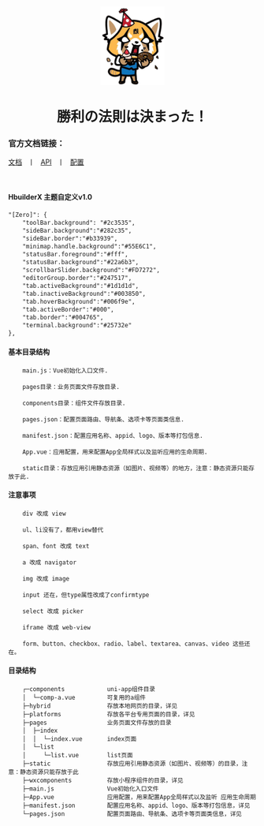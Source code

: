 <p align="center">
  <a href="https://github.com/NidhoggDJoking" target="_blank">
    <img width="130" src="https://github.com/NidhoggDJoking/VueCli/blob/master/src/image/Logo/Fox.png" alt="logo">
  </a>
</p>

<h1 align="center">勝利の法則は決まった！</h1>

### 官方文档链接：

 [文档](https://uniapp.dcloud.io/#) &nbsp; <a> 丨 </a> &nbsp; [API](https://uniapp.dcloud.io/api/#) &nbsp; <a> 丨 </a> &nbsp; [配置](https://uniapp.dcloud.io/collocation/pages)
 
</br>

#### HbuilderX 主题自定义v1.0

```
"[Zero]": {
	"toolBar.background": "#2c3535",
	"sideBar.background":"#282c35",
	"sideBar.border":"#b33939",
	"minimap.handle.background":"#55E6C1",
	"statusBar.foreground":"#fff",
	"statusBar.background":"#22a6b3",
	"scrollbarSlider.background":"#FD7272",
	"editorGroup.border":"#247517",
	"tab.activeBackground":"#1d1d1d",
	"tab.inactiveBackground":"#003850",
	"tab.hoverBackground":"#006f9e",
	"tab.activeBorder":"#000",
	"tab.border":"#004765",
	"terminal.background":"#25732e"
},

```
#### 基本目录结构

```
	main.js：Vue初始化入口文件.
	
	pages目录：业务页面文件存放目录.
	
	components目录：组件文件存放目录.
	
	pages.json：配置页面路由、导航条、选项卡等页面类信息.
	
	manifest.json：配置应用名称、appid、logo、版本等打包信息.
	
	App.vue：应用配置，用来配置App全局样式以及监听应用的生命周期.
	
	static目录：存放应用引用静态资源（如图片、视频等）的地方，注意：静态资源只能存放于此.

```

#### 注意事项
```
	div 改成 view
	
	ul、li没有了，都用view替代
	
	span、font 改成 text
	
	a 改成 navigator
	
	img 改成 image
	
	input 还在，但type属性改成了confirmtype
	
	select 改成 picker
	
	iframe 改成 web-view
	
	form、button、checkbox、radio、label、textarea、canvas、video 这些还在。
```

#### 目录结构

```
	┌─components            uni-app组件目录
	│  └─comp-a.vue         可复用的a组件
	├─hybrid                存放本地网页的目录，详见
	├─platforms             存放各平台专用页面的目录，详见
	├─pages                 业务页面文件存放的目录
	│  ├─index
	│  │  └─index.vue       index页面
	│  └─list
	│     └─list.vue        list页面
	├─static                存放应用引用静态资源（如图片、视频等）的目录，注意：静态资源只能存放于此
	├─wxcomponents          存放小程序组件的目录，详见
	├─main.js               Vue初始化入口文件
	├─App.vue               应用配置，用来配置App全局样式以及监听 应用生命周期
	├─manifest.json         配置应用名称、appid、logo、版本等打包信息，详见
	└─pages.json            配置页面路由、导航条、选项卡等页面类信息，详见

```